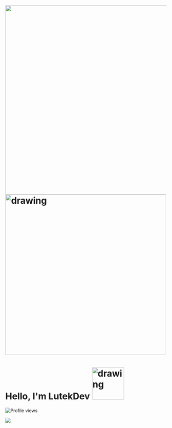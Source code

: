 <img align="right" height="590em" src="https://raw.githubusercontent.com/gist/lutekdev/6c5b06bd56d0688df7a37bc2bc2a87ca/raw/f3bcbefaa762fb010abe091b030246c8112cb408/githubcard.svg"/>
<h1> <img src="https://phoneky.co.uk/thumbs/screensavers/down/anime/naruto_i758k6zm.gif" alt="drawing" width="500"/> </h1>
<h1 align="left">  Hello, I'm LutekDev <img src="https://c.tenor.com/jjkJrU3wy3kAAAAj/anime-small.gif" alt="drawing" width="100"/> </h1>
<p align="left"> <img src="https://komarev.com/ghpvc/?username=lutekdev&color=yellow" alt="Profile views" /> </p>
<img src="https://thumbs.gfycat.com/GrouchyElegantAlbacoretuna-size_restricted.gif" heigth="2px">
<!--
**lutekdev/lutekdev** is a ✨ _special_ ✨ repository because its `README.md` (this file) appears on your GitHub profile.

Here are some ideas to get you started:

- 🔭 I’m currently working on ...
- 🌱 I’m currently learning ...
- 👯 I’m looking to collaborate on ...
- 🤔 I’m looking for help with ...
- 💬 Ask me about ...
- 📫 How to reach me: ...
- 😄 Pronouns: ...
- ⚡ Fun fact: ...

<img src="https://raw.githubusercontent.com/kaueMarques/kaueMarques/master/hi.gif" width="30px">
-->
